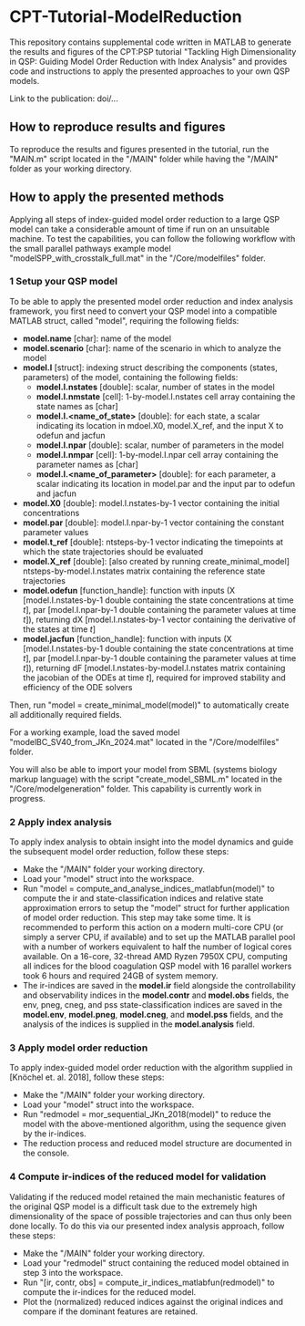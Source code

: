 # CPT-Tutorial-ModelReduction

This repository contains supplemental code written in MATLAB to generate the results and figures of the CPT:PSP tutorial "Tackling High Dimensionality in QSP: Guiding Model Order Reduction with Index Analysis" and provides code and instructions to apply the presented approaches to your own QSP models.

Link to the publication: doi/...

## How to reproduce results and figures

To reproduce the results and figures presented in the tutorial, run the "MAIN.m" script located in the "/MAIN" folder while having the "/MAIN" folder as your working directory.

## How to apply the presented methods

Applying all steps of index-guided model order reduction to a large QSP model can take a considerable amount of time if run on an unsuitable machine. To test the capabilities, you can follow the following workflow with the small parallel pathways example model "modelSPP_with_crosstalk_full.mat" in the "/Core/modelfiles" folder.

### 1 Setup your QSP model

To be able to apply the presented model order reduction and index analysis framework, you first need to convert your QSP model into a compatible MATLAB struct, called "model", requiring the following fields:
 - **model.name** [char]: name of the model
 - **model.scenario** [char]: name of the scenario in which to analyze the model
 - **model.I** [struct]: indexing struct describing the components (states, parameters) of the model, containing the following fields:
    - **model.I.nstates** [double]: scalar, number of states in the model
    - **model.I.nmstate** [cell]: 1-by-model.I.nstates cell array containing the state names as [char]
    - **model.I.<name_of_state>** [double]: for each state, a scalar indicating its location in mdoel.X0, model.X_ref, and the input X to odefun and jacfun
    - **model.I.npar** [double]: scalar, number of parameters in the model
    - **model.I.nmpar** [cell]: 1-by-model.I.npar cell array containing the parameter names as [char]
    - **model.I.<name_of_parameter>** [double]: for each parameter, a scalar indicating its location in model.par and the input par to odefun and jacfun
 - **model.X0** [double]: model.I.nstates-by-1 vector containing the initial concentrations
 - **model.par** [double]: model.I.npar-by-1 vector containing the constant parameter values
 - **model.t_ref** [double]: ntsteps-by-1 vector indicating the timepoints at which the state trajectories should be evaluated
 - **model.X_ref** [double]: [also created by running create_minimal_model] ntsteps-by-model.I.nstates matrix containing the reference state trajectories
 - **model.odefun** [function_handle]: function with inputs (X [model.I.nstates-by-1 double containing the state concentrations at time *t*], par [model.I.npar-by-1 double containing the parameter values at time *t*]), returning dX [model.I.nstates-by-1 vector containing the derivative of the states at time *t*]
 - **model.jacfun** [function_handle]: function with inputs (X [model.I.nstates-by-1 double containing the state concentrations at time *t*], par [model.I.npar-by-1 double containing the parameter values at time *t*]), returning dF [model.I.nstates-by-model.I.nstates matrix containing the jacobian of the ODEs at time *t*], required for improved stability and efficiency of the ODE solvers

Then, run "model = create_minimal_model(model)" to automatically create all additionally required fields.

For a working example, load the saved model "modelBC_SV40_from_JKn_2024.mat" located in the "/Core/modelfiles" folder.

You will also be able to import your model from SBML (systems biology markup language) with the script "create_model_SBML.m" located in the "/Core/modelgeneration" folder. This capability is currently work in progress.

### 2 Apply index analysis

To apply index analysis to obtain insight into the model dynamics and guide the subsequent model order reduction, follow these steps:
 - Make the "/MAIN" folder your working directory.
 - Load your "model" struct into the workspace.
 - Run "model = compute_and_analyse_indices_matlabfun(model)" to compute the ir and state-classification indices and relative state approximation errors to setup the "model" struct for further application of model order reduction. This step may take some time. It is recommended to perform this action on a modern multi-core CPU (or simply a server CPU, if available) and to set up the MATLAB parallel pool with a number of workers equivalent to half the number of logical cores available. On a 16-core, 32-thread AMD Ryzen 7950X CPU, computing all indices for the blood coagulation QSP model with 16 parallel workers took 6 hours and required 24GB of system memory.
 - The ir-indices are saved in the **model.ir** field alongside the controllability and observability indices in the **model.contr** and **model.obs** fields, the env, pneg, cneg, and pss state-classification indices are saved in the **model.env**, **model.pneg**, **model.cneg**, and **model.pss** fields, and the analysis of the indices is supplied in the **model.analysis** field.

### 3 Apply model order reduction

To apply index-guided model order reduction with the algorithm supplied in [Knöchel et. al. 2018], follow these steps:
 - Make the "/MAIN" folder your working directory.
 - Load your "model" struct into the workspace.
 - Run "redmodel = mor_sequential_JKn_2018(model)" to reduce the model with the above-mentioned algorithm, using the sequence given by the ir-indices.
 - The reduction process and reduced model structure are documented in the console.

### 4 Compute ir-indices of the reduced model for validation

Validating if the reduced model retained the main mechanistic features of the original QSP model is a difficult task due to the extremely high dimensionality of the space of possible trajectories and can thus only been done locally. To do this via our presented index analysis approach, follow these steps:
 - Make the "/MAIN" folder your working directory.
 - Load your "redmodel" struct containing the reduced model obtained in step 3 into the workspace.
 - Run "[ir, contr, obs] = compute_ir_indices_matlabfun(redmodel)" to compute the ir-indices for the reduced model.
 - Plot the (normalized) reduced indices against the original indices and compare if the dominant features are retained.

